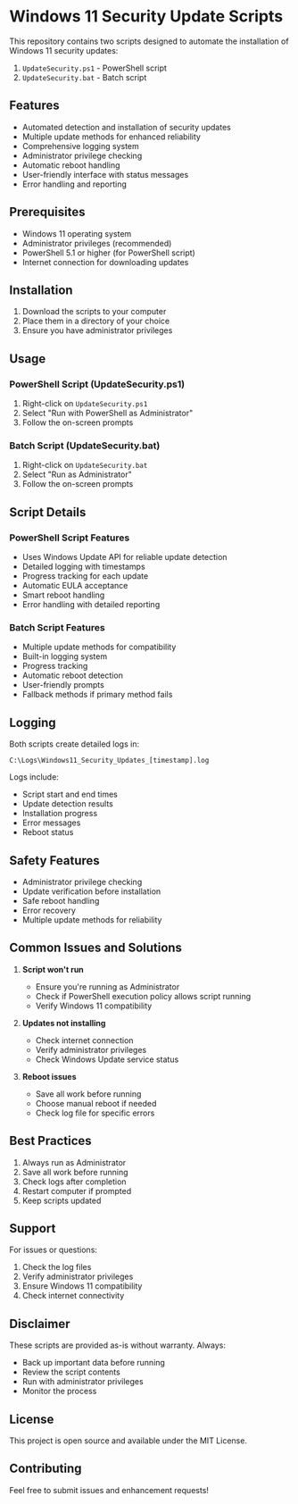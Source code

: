 # Windows 11 Security Update Scripts

This repository contains two scripts designed to automate the installation of Windows 11 security updates:
1. `UpdateSecurity.ps1` - PowerShell script
2. `UpdateSecurity.bat` - Batch script

## Features

- Automated detection and installation of security updates
- Multiple update methods for enhanced reliability
- Comprehensive logging system
- Administrator privilege checking
- Automatic reboot handling
- User-friendly interface with status messages
- Error handling and reporting

## Prerequisites

- Windows 11 operating system
- Administrator privileges (recommended)
- PowerShell 5.1 or higher (for PowerShell script)
- Internet connection for downloading updates

## Installation

1. Download the scripts to your computer
2. Place them in a directory of your choice
3. Ensure you have administrator privileges

## Usage

### PowerShell Script (UpdateSecurity.ps1)

1. Right-click on `UpdateSecurity.ps1`
2. Select "Run with PowerShell as Administrator"
3. Follow the on-screen prompts

### Batch Script (UpdateSecurity.bat)

1. Right-click on `UpdateSecurity.bat`
2. Select "Run as Administrator"
3. Follow the on-screen prompts

## Script Details

### PowerShell Script Features
- Uses Windows Update API for reliable update detection
- Detailed logging with timestamps
- Progress tracking for each update
- Automatic EULA acceptance
- Smart reboot handling
- Error handling with detailed reporting

### Batch Script Features
- Multiple update methods for compatibility
- Built-in logging system
- Progress tracking
- Automatic reboot detection
- User-friendly prompts
- Fallback methods if primary method fails

## Logging

Both scripts create detailed logs in:
```
C:\Logs\Windows11_Security_Updates_[timestamp].log
```

Logs include:
- Script start and end times
- Update detection results
- Installation progress
- Error messages
- Reboot status

## Safety Features

- Administrator privilege checking
- Update verification before installation
- Safe reboot handling
- Error recovery
- Multiple update methods for reliability

## Common Issues and Solutions

1. **Script won't run**
   - Ensure you're running as Administrator
   - Check if PowerShell execution policy allows script running
   - Verify Windows 11 compatibility

2. **Updates not installing**
   - Check internet connection
   - Verify administrator privileges
   - Check Windows Update service status

3. **Reboot issues**
   - Save all work before running
   - Choose manual reboot if needed
   - Check log file for specific errors

## Best Practices

1. Always run as Administrator
2. Save all work before running
3. Check logs after completion
4. Restart computer if prompted
5. Keep scripts updated

## Support

For issues or questions:
1. Check the log files
2. Verify administrator privileges
3. Ensure Windows 11 compatibility
4. Check internet connectivity

## Disclaimer

These scripts are provided as-is without warranty. Always:
- Back up important data before running
- Review the script contents
- Run with administrator privileges
- Monitor the process

## License

This project is open source and available under the MIT License.

## Contributing

Feel free to submit issues and enhancement requests! 